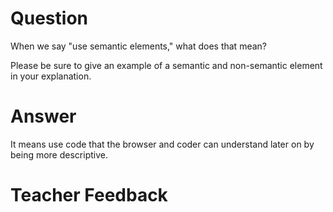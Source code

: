 # Question

When we say "use semantic elements," what does that mean?

Please be sure to give an example of a semantic and non-semantic element in your explanation.

# Answer
It means use code that the browser and coder can understand later on by being more descriptive. 

# Teacher Feedback